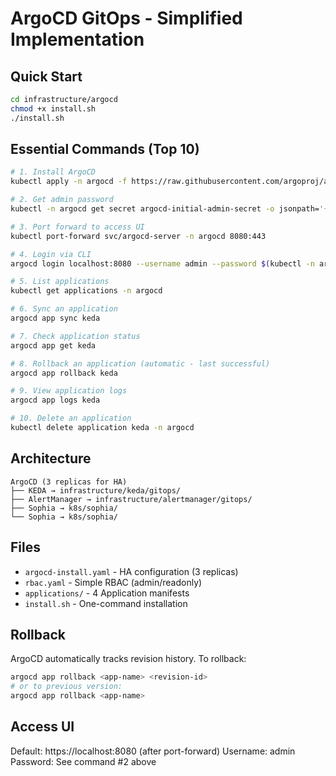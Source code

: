 # ArgoCD GitOps - Simplified Implementation

## Quick Start

```bash
cd infrastructure/argocd
chmod +x install.sh
./install.sh
```

## Essential Commands (Top 10)

```bash
# 1. Install ArgoCD
kubectl apply -n argocd -f https://raw.githubusercontent.com/argoproj/argo-cd/v2.9.3/manifests/install.yaml

# 2. Get admin password
kubectl -n argocd get secret argocd-initial-admin-secret -o jsonpath='{.data.password}' | base64 -d

# 3. Port forward to access UI
kubectl port-forward svc/argocd-server -n argocd 8080:443

# 4. Login via CLI
argocd login localhost:8080 --username admin --password $(kubectl -n argocd get secret argocd-initial-admin-secret -o jsonpath='{.data.password}' | base64 -d)

# 5. List applications
kubectl get applications -n argocd

# 6. Sync an application
argocd app sync keda

# 7. Check application status
argocd app get keda

# 8. Rollback an application (automatic - last successful)
argocd app rollback keda

# 9. View application logs
argocd app logs keda

# 10. Delete an application
kubectl delete application keda -n argocd
```

## Architecture

```
ArgoCD (3 replicas for HA)
├── KEDA → infrastructure/keda/gitops/
├── AlertManager → infrastructure/alertmanager/gitops/
├── Sophia → k8s/sophia/
└── Sophia → k8s/sophia/
```

## Files

- `argocd-install.yaml` - HA configuration (3 replicas)
- `rbac.yaml` - Simple RBAC (admin/readonly)
- `applications/` - 4 Application manifests
- `install.sh` - One-command installation

## Rollback

ArgoCD automatically tracks revision history. To rollback:
```bash
argocd app rollback <app-name> <revision-id>
# or to previous version:
argocd app rollback <app-name>
```

## Access UI

Default: https://localhost:8080 (after port-forward)
Username: admin
Password: See command #2 above